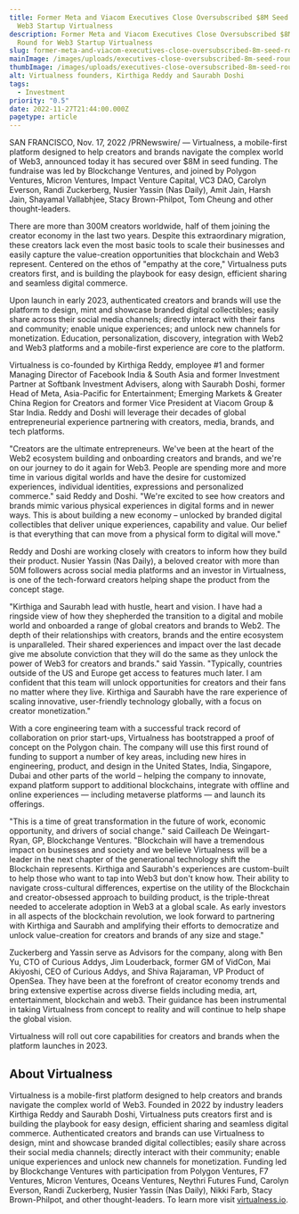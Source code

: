 ```yaml
---
title: Former Meta and Viacom Executives Close Oversubscribed $8M Seed Round for
  Web3 Startup Virtualness
description: Former Meta and Viacom Executives Close Oversubscribed $8M Seed
  Round for Web3 Startup Virtualness
slug: former-meta-and-viacom-executives-close-oversubscribed-8m-seed-round-for-web3-startup-virtualness
mainImage: /images/uploads/executives-close-oversubscribed-8m-seed-round-for-web3-startup-featured.jpg
thumbImage: /images/uploads/executives-close-oversubscribed-8m-seed-round-for-web3-startup-thumb.jpg
alt: Virtualness founders, Kirthiga Reddy and Saurabh Doshi
tags:
  - Investment
priority: "0.5"
date: 2022-11-27T21:44:00.000Z
pagetype: article
---
```

SAN FRANCISCO, Nov. 17, 2022 /PRNewswire/ — Virtualness, a mobile-first platform designed to help creators and brands navigate the complex world of Web3, announced today it has secured over $8M in seed funding. The fundraise was led by Blockchange Ventures, and joined by Polygon Ventures, Micron Ventures, Impact Venture Capital, VC3 DAO, Carolyn Everson, Randi Zuckerberg, Nusier Yassin (Nas Daily), Amit Jain, Harsh Jain, Shayamal Vallabhjee, Stacy Brown-Philpot, Tom Cheung and other thought-leaders.

There are more than 300M creators worldwide, half of them joining the creator economy in the last two years. Despite this extraordinary migration, these creators lack even the most basic tools to scale their businesses and easily capture the value-creation opportunities that blockchain and Web3 represent. Centered on the ethos of "empathy at the core," Virtualness puts creators first, and is building the playbook for easy design, efficient sharing and seamless digital commerce.

Upon launch in early 2023, authenticated creators and brands will use the platform to design, mint and showcase branded digital collectibles; easily share across their social media channels; directly interact with their fans and community; enable unique experiences; and unlock new channels for monetization. Education, personalization, discovery, integration with Web2 and Web3 platforms and a mobile-first experience are core to the platform.

Virtualness is co-founded by Kirthiga Reddy, employee #1 and former Managing Director of Facebook India & South Asia and former Investment Partner at Softbank Investment Advisers, along with Saurabh Doshi, former Head of Meta, Asia-Pacific for Entertainment; Emerging Markets & Greater China Region for Creators and former Vice President at Viacom Group & Star India. Reddy and Doshi will leverage their decades of global entrepreneurial experience partnering with creators, media, brands, and tech platforms.

"Creators are the ultimate entrepreneurs. We've been at the heart of the Web2 ecosystem building and onboarding creators and brands, and we're on our journey to do it again for Web3. People are spending more and more time in various digital worlds and have the desire for customized experiences, individual identities, expressions and personalized commerce." said Reddy and Doshi. "We're excited to see how creators and brands mimic various physical experiences in digital forms and in newer ways. This is about building a new economy – unlocked by branded digital collectibles that deliver unique experiences, capability and value. Our belief is that everything that can move from a physical form to digital will move."

Reddy and Doshi are working closely with creators to inform how they build their product. Nusier Yassin (Nas Daily), a beloved creator with more than 50M followers across social media platforms and an investor in Virtualness, is one of the tech-forward creators helping shape the product from the concept stage.

"Kirthiga and Saurabh lead with hustle, heart and vision. I have had a ringside view of how they shepherded the transition to a digital and mobile world and onboarded a range of global creators and brands to Web2. The depth of their relationships with creators, brands and the entire ecosystem is unparalleled. Their shared experiences and impact over the last decade give me absolute conviction that they will do the same as they unlock the power of Web3 for creators and brands." said Yassin. "Typically, countries outside of the US and Europe get access to features much later. I am confident that this team will unlock opportunities for creators and their fans no matter where they live. Kirthiga and Saurabh have the rare experience of scaling innovative, user-friendly technology globally, with a focus on creator monetization."

With a core engineering team with a successful track record of collaboration on prior start-ups, Virtualness has bootstrapped a proof of concept on the Polygon chain. The company will use this first round of funding to support a number of key areas, including new hires in engineering, product, and design in the United States, India, Singapore, Dubai and other parts of the world – helping the company to innovate, expand platform support to additional blockchains, integrate with offline and online experiences — including metaverse platforms — and launch its offerings.

"This is a time of great transformation in the future of work, economic opportunity, and drivers of social change." said Cailleach De Weingart-Ryan, GP, Blockchange Ventures. "Blockchain will have a tremendous impact on businesses and society and we believe Virtualness will be a leader in the next chapter of the generational technology shift the Blockchain represents. Kirthiga and Saurabh's experiences are custom-built to help those who want to tap into Web3 but don't know how. Their ability to navigate cross-cultural differences, expertise on the utility of the Blockchain and creator-obsessed approach to building product, is the triple-threat needed to accelerate adoption in Web3 at a global scale. As early investors in all aspects of the blockchain revolution, we look forward to partnering with Kirthiga and Saurabh and amplifying their efforts to democratize and unlock value-creation for creators and brands of any size and stage."

Zuckerberg and Yassin serve as Advisors for the company, along with Ben Yu, CTO of Curious Addys, Jim Louderback, former GM of VidCon, Mai Akiyoshi, CEO of Curious Addys, and Shiva Rajaraman, VP Product of OpenSea. They have been at the forefront of creator economy trends and bring extensive expertise across diverse fields including media, art, entertainment, blockchain and web3. Their guidance has been instrumental in taking Virtualness from concept to reality and will continue to help shape the global vision.

Virtualness will roll out core capabilities for creators and brands when the platform launches in 2023.

## About Virtualness

Virtualness is a mobile-first platform designed to help creators and brands navigate the complex world of Web3. Founded in 2022 by industry leaders Kirthiga Reddy and Saurabh Doshi, Virtualness puts creators first and is building the playbook for easy design, efficient sharing and seamless digital commerce. Authenticated creators and brands can use Virtualness to design, mint and showcase branded digital collectibles; easily share across their social media channels; directly interact with their community; enable unique experiences and unlock new channels for monetization. Funding led by Blockchange Ventures with participation from Polygon Ventures, F7 Ventures, Micron Ventures, Oceans Ventures, Neythri Futures Fund, Carolyn Everson, Randi Zuckerberg, Nusier Yassin (Nas Daily), Nikki Farb, Stacy Brown-Philpot, and other thought-leaders. To learn more visit [virtualness.io](https://virtualness.io/).